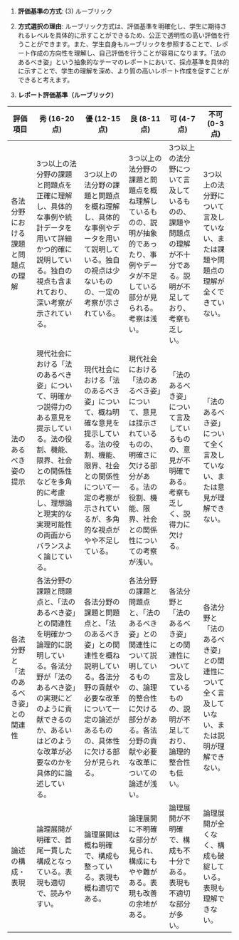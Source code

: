 1. **評価基準の方式**: (3) ルーブリック

2. **方式選択の理由**: ルーブリック方式は、評価基準を明確化し、学生に期待されるレベルを具体的に示すことができるため、公正で透明性の高い評価を行うことができます。また、学生自身もルーブリックを参照することで、レポート作成の方向性を理解し、自己評価を行うことが容易になります。「法のあるべき姿」という抽象的なテーマのレポートにおいて、採点基準を具体的に示すことで、学生の理解を深め、より質の高いレポート作成を促すことができると考えます。

3. **レポート評価基準（ルーブリック）**

| 評価項目 | 秀 (16-20点) | 優 (12-15点) | 良 (8-11点) | 可 (4-7点) | 不可 (0-3点) |
|---|---|---|---|---|---|
| 各法分野における課題と問題点の理解 | 3つ以上の法分野の課題と問題点を正確に理解し、具体的な事例や統計データを用いて詳細かつ的確に説明している。独自の視点も含まれており、深い考察が示されている。 | 3つ以上の法分野の課題と問題点を概ね理解し、具体的な事例やデータを用いて説明している。独自の視点は少ないものの、一定の考察が示されている。 | 3つ以上の法分野の課題と問題点を概ね理解しているものの、説明が抽象的であったり、事例やデータが不足している部分が見られる。考察は浅い。 | 3つ以上の法分野について言及しているものの、課題や問題点の理解が不十分である。説明が不足しており、考察も乏しい。 | 3つ以上の法分野について言及していない、または課題や問題点の理解が全くできていない。 |
| 法のあるべき姿の提示 | 現代社会における「法のあるべき姿」について、明確かつ説得力のある意見を提示している。法の役割、機能、限界、社会との関係性などを多角的に考慮し、理想論と現実的な実現可能性の両面からバランスよく論じている。 | 現代社会における「法のあるべき姿」について、概ね明確な意見を提示している。法の役割、機能、限界、社会との関係性について一定の考察が示されているが、多角的な視点がやや不足している。 | 現代社会における「法のあるべき姿」について、意見は提示されているものの、明確さに欠ける部分がある。法の役割、機能、限界、社会との関係性についての考察が浅い。 | 「法のあるべき姿」について言及しているものの、意見が不明確である。考察も乏しく、説得力に欠ける。 | 「法のあるべき姿」について全く言及していない、または意見が理解できない。 |
| 各法分野と「法のあるべき姿」との関連性 | 各法分野の課題と問題点と、「法のあるべき姿」との関連性を明確かつ論理的に説明している。各法分野が「法のあるべき姿」の実現にどのように貢献できるのか、あるいはどのような改革が必要なのかを具体的に論述している。 | 各法分野の課題と問題点と、「法のあるべき姿」との関連性を概ね説明している。各法分野の貢献や必要な改革について一定の論述があるものの、具体性に欠ける部分が見られる。 | 各法分野の課題と問題点と、「法のあるべき姿」との関連性について説明しているものの、論理的整合性に欠ける部分がある。各法分野の貢献や必要な改革についての論述が浅い。 | 各法分野と「法のあるべき姿」との関連性について言及しているものの、説明が不足しており、論理的整合性も低い。 | 各法分野と「法のあるべき姿」との関連性について全く言及していない、または説明が理解できない。 |
| 論述の構成・表現 | 論理展開が明確で、首尾一貫した構成となっている。表現も適切で、読みやすい。 | 論理展開は概ね明確で、構成も整っている。表現も概ね適切である。 | 論理展開に不明確な部分が見られ、構成にもやや難がある。表現も改善の余地がある。 | 論理展開が不明確で、構成も不十分である。表現も不適切な部分が多い。 | 論理展開が全くなく、構成も破綻している。表現も理解できない。 |


